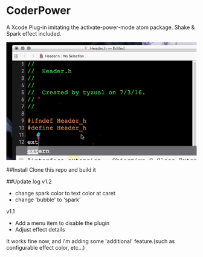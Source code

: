 # CoderPower
A Xcode Plug-in imitating the activate-power-mode atom package. Shake &amp; Spark effect included.

![image](https://github.com/Tyzual/CoderPower/blob/master/sample.gif)

##Install
Clone this repo and build it

##Update log
v1.2
*	change spark color to text color at caret
*	change 'bubble' to 'spark'

v1.1
*	Add a menu item to disable the plugin
*	Adjust effect details

It works fine now, and i'm adding some 'additional' feature.(such as configurable effect color, etc...)
